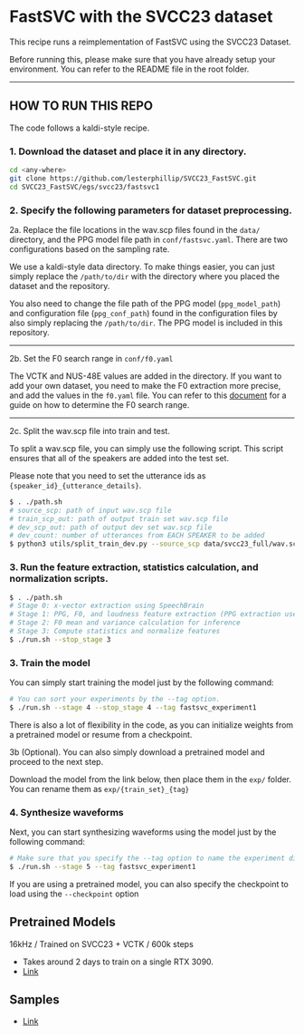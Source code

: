 # FastSVC with the SVCC23 dataset

This recipe runs a reimplementation of FastSVC using the SVCC23 Dataset.

Before running this, please make sure that you have already setup your environment. You can refer to the README file in the root folder.

---

## HOW TO RUN THIS REPO

The code follows a kaldi-style recipe.

### 1. Download the dataset and place it in any directory.

```sh
cd <any-where>
git clone https://github.com/lesterphillip/SVCC23_FastSVC.git
cd SVCC23_FastSVC/egs/svcc23/fastsvc1
```

### 2. Specify the following parameters for dataset preprocessing.

2a. Replace the file locations in the wav.scp files found in the `data/` directory, and the PPG model file path in `conf/fastsvc.yaml`. There are two configurations based on the sampling rate.

We use a kaldi-style data directory. To make things easier, you can just simply replace the `/path/to/dir` with the directory where you placed the dataset and the repository. 

You also need to change the file path of the PPG model (`ppg_model_path`) and configuration file (`ppg_conf_path`) found in the configuration files by also simply replacing the `/path/to/dir`. The PPG model is included in this repository.

---

2b. Set the F0 search range in `conf/f0.yaml`

The VCTK and NUS-48E values are added in the directory. If you want to add your own dataset, you need to make the F0 extraction more precise, and add the values in the `f0.yaml` file. You can refer to this [document](https://github.com/k2kobayashi/sprocket/blob/master/docs/vc_example.md#3-modify-f0-search-range) for a guide on how to determine the F0 search range.

---

2c. Split the wav.scp file into train and test.

To split a wav.scp file, you can simply use the following script. This script ensures that all of the speakers are added into the test set. 

Please note that you need to set the utterance ids as `{speaker_id}_{utterance_details}`.

```sh
$ . ./path.sh
# source_scp: path of input wav.scp file
# train_scp_out: path of output train set wav.scp file
# dev_scp_out: path of output dev set wav.scp file
# dev_count: number of utterances from EACH SPEAKER to be added 
$ python3 utils/split_train_dev.py --source_scp data/svcc23_full/wav.scp --train_scp_out data/train/wav.scp --dev_scp_out data/dev/wav.scp --dev_count 0
```


### 3. Run the feature extraction, statistics calculation, and normalization scripts.

```sh
$ . ./path.sh
# Stage 0: x-vector extraction using SpeechBrain
# Stage 1: PPG, F0, and loudness feature extraction (PPG extraction uses a GPU by default, but you can switch it off through `device_feat_extract`)
# Stage 2: F0 mean and variance calculation for inference
# Stage 3: Compute statistics and normalize features
$ ./run.sh --stop_stage 3
```

### 3. Train the model

You can simply start training the model just by the following command:

```sh
# You can sort your experiments by the --tag option.
$ ./run.sh --stage 4 --stop_stage 4 --tag fastsvc_experiment1
```

There is also a lot of flexibility in the code, as you can initialize weights from a pretrained model or resume from a checkpoint.

3b (Optional). You can also simply download a pretrained model and proceed to the next step.

Download the model from the link below, then place them in the `exp/` folder.
You can rename them as `exp/{train_set}_{tag}`

### 4. Synthesize waveforms

Next, you can start synthesizing waveforms using the model just by the following command:

```sh
# Make sure that you specify the --tag option to name the experiment directory
$ ./run.sh --stage 5 --tag fastsvc_experiment1
```

If you are using a pretrained model, you can also specify the checkpoint to load using the `--checkpoint` option

## Pretrained Models

16kHz / Trained on SVCC23 + VCTK / 600k steps
- Takes around 2 days to train on a single RTX 3090.
- [Link](https://drive.google.com/file/d/1DlwtPRSUH6a-ScIpnUqUXZHxXzGQANvD/view?usp=share_link)


## Samples

- [Link](https://drive.google.com/drive/folders/1VDlyQDsvZZ2UujfY3axnUoKeCBM-h-Kx?usp=share_link)

